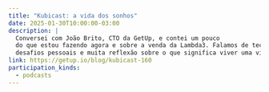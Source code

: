 ```yaml
---
title: "Kubicast: a vida dos sonhos"
date: 2025-01-30T10:00:00-03:00
description: |
  Conversei com João Brito, CTO da GetUp, e contei um pouco
  do que estou fazendo agora e sobre a venda da Lambda3. Falamos de tecnologia,
  desafios pessoais e muita reflexão sobre o que significa viver uma vida dos sonhos.
link: https://getup.io/blog/kubicast-160
participation_kinds:
  - podcasts
---
```

